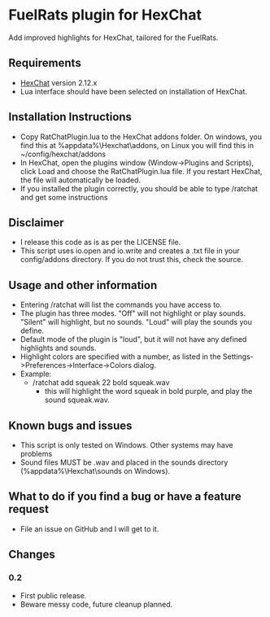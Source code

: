 # FuelRats plugin for HexChat
Add improved highlights for HexChat, tailored for the FuelRats.

## Requirements
* [HexChat](https://hexchat.github.io/) version 2.12.x
* Lua interface should have been selected on installation of HexChat. 

## Installation Instructions
* Copy RatChatPlugin.lua to the HexChat addons folder. On windows, you find this at %appdata%\Hexchat\addons, on Linux you will find this in ~/config/hexchat/addons
* In HexChat, open the plugins window (Window->Plugins and Scripts), click Load and choose the RatChatPlugin.lua file. If you restart HexChat, the file will automatically be loaded.
* If you installed the plugin correctly, you should be able to type /ratchat and get some instructions

## Disclaimer
* I release this code as is as per the LICENSE file.
* This script uses io.open and io.write and creates a .txt file in your config/addons directory. If you do not trust this, check the source.

## Usage and other information
* Entering /ratchat will list the commands you have access to.
* The plugin has three modes. "Off" will not highlight or play sounds. "Silent" will highlight, but no sounds. "Loud" will play the sounds you define.
* Default mode of the plugin is "loud", but it will not have any defined highlights and sounds.
* Highlight colors are specified with a number, as listed in the Settings->Preferences->Interface->Colors dialog.
* Example:
  * /ratchat add squeak 22 bold squeak.wav
    * this will highlight the word squeak in bold purple, and play the sound squeak.wav.

## Known bugs and issues
* This script is only tested on Windows. Other systems may have problems
* Sound files MUST be .wav and placed in the sounds directory (%appdata%\Hexchat\sounds on Windows).

## What to do if you find a bug or have a feature request
* File an issue on GitHub and I will get to it.

## Changes
### 0.2
* First public release.
* Beware messy code, future cleanup planned.
